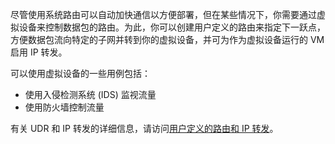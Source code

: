 尽管使用系统路由可以自动加快通信以方便部署，但在某些情况下，你需要通过虚拟设备来控制数据包的路由。为此，你可以创建用户定义的路由来指定下一跃点，方便数据包流向特定的子网并转到你的虚拟设备，并可为作为虚拟设备运行的 VM 启用 IP 转发。

可以使用虚拟设备的一些用例包括：

- 使用入侵检测系统 (IDS) 监视流量
- 使用防火墙控制流量

有关 UDR 和 IP 转发的详细信息，请访问[用户定义的路由和 IP 转发](/documentation/articles/virtual-networks-udr-overview)。

<!---HONumber=79-->